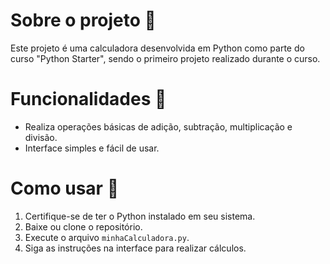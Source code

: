 # Sobre o projeto 🧮
Este projeto é uma calculadora desenvolvida em Python como parte do curso "Python Starter", sendo o primeiro projeto realizado durante o curso.

# Funcionalidades 📝
- Realiza operações básicas de adição, subtração, multiplicação e divisão.
- Interface simples e fácil de usar.

# Como usar 🚀
1. Certifique-se de ter o Python instalado em seu sistema.
2. Baixe ou clone o repositório.
3. Execute o arquivo `minhaCalculadora.py`.
4. Siga as instruções na interface para realizar cálculos.
